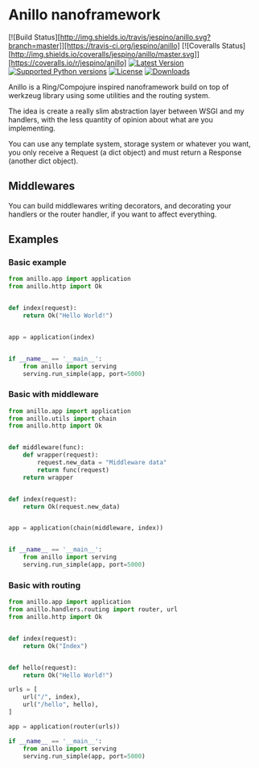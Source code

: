 # Anillo nanoframework

[![Build Status][http://img.shields.io/travis/jespino/anillo.svg?branch=master]][https://travis-ci.org/jespino/anillo]
[![Coveralls Status][http://img.shields.io/coveralls/jespino/anillo/master.svg]][https://coveralls.io/r/jespino/anillo]
[![Latest Version](https://pypip.in/version/anillo/badge.svg?style=flat)](https://pypi.python.org/pypi/anillo/)
[![Supported Python versions](https://pypip.in/py_versions/anillo/badge.svg?style=flat)](https://pypi.python.org/pypi/anillo/)
[![License](https://pypip.in/license/anillo/badge.svg?style=flat)](https://pypi.python.org/pypi/anillo/)
[![Downloads](https://pypip.in/download/anillo/badge.svg?style=flat)](https://pypi.python.org/pypi/anillo/)

Anillo is a Ring/Compojure inspired nanoframework build on top of werkzeug
library using some utilities and the routing system.

The idea is create a really slim abstraction layer between WSGI and my
handlers, with the less quantity of opinion about what are you implementing.

You can use any template system, storage system or whatever you want, you only
receive a Request (a dict object) and must return a Response (another dict
object).

## Middlewares

You can build middlewares writing decorators, and decorating your handlers or
the router handler, if you want to affect everything.

## Examples

### Basic example

```python
from anillo.app import application
from anillo.http import Ok


def index(request):
    return Ok("Hello World!")


app = application(index)


if __name__ == '__main__':
    from anillo import serving
    serving.run_simple(app, port=5000)
```

### Basic with middleware

```python
from anillo.app import application
from anillo.utils import chain
from anillo.http import Ok


def middleware(func):
    def wrapper(request):
        request.new_data = "Middleware data"
        return func(request)
    return wrapper


def index(request):
    return Ok(request.new_data)


app = application(chain(middleware, index))


if __name__ == '__main__':
    from anillo import serving
    serving.run_simple(app, port=5000)
```

### Basic with routing

```python
from anillo.app import application
from anillo.handlers.routing import router, url
from anillo.http import Ok


def index(request):
    return Ok("Index")


def hello(request):
    return Ok("Hello World!")

urls = [
    url("/", index),
    url("/hello", hello),
]

app = application(router(urls))

if __name__ == '__main__':
    from anillo import serving
    serving.run_simple(app, port=5000)
```
